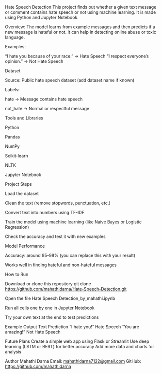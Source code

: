 Hate Speech Detection
This project finds out whether a given text message or comment contains hate speech or not using machine learning.
It is made using Python and Jupyter Notebook.

Overview:
The model learns from example messages and then predicts if a new message is hateful or not.
It can help in detecting online abuse or toxic language.

Examples:

“I hate you because of your race.” → Hate Speech
“I respect everyone’s opinion.” → Not Hate Speech

Dataset

Source: Public hate speech dataset (add dataset name if known)

Labels:

hate → Message contains hate speech

not_hate → Normal or respectful message

Tools and Libraries

Python

Pandas

NumPy

Scikit-learn

NLTK

Jupyter Notebook

Project Steps

Load the dataset

Clean the text (remove stopwords, punctuation, etc.)

Convert text into numbers using TF-IDF

Train the model using machine learning (like Naive Bayes or Logistic Regression)

Check the accuracy and test it with new examples

Model Performance

Accuracy: around 95–98% (you can replace this with your result)

Works well in finding hateful and non-hateful messages

How to Run

Download or clone this repository
git clone https://github.com/mahathidarna/Hate-Speech-Detection.git

Open the file Hate Speech Detection_by_mahathi.ipynb

Run all cells one by one in Jupyter Notebook

Try your own text at the end to test predictions

Example Output
Text	Prediction
“I hate you!”	Hate Speech
“You are amazing!”	Not Hate Speech

Future Plans
Create a simple web app using Flask or Streamlit
Use deep learning (LSTM or BERT) for better accuracy
Add more data and charts for analysis

Author
Mahathi Darna
Email: mahathidarna7122@gmail.com
GitHub: https://github.com/mahathidarna
